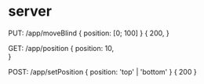 # server

PUT: /app/moveBlind { position: [0; 100] }
{
    200,
}

GET: /app/position
{ 
    position: 10,    
}

POST: /app/setPosition { position: 'top' | 'bottom' }
{
    200
}